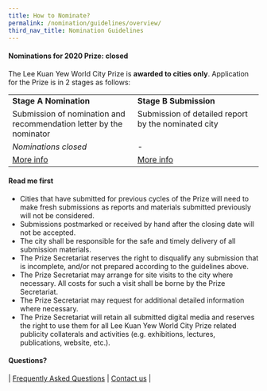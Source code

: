 ```yaml
---
title: How to Nominate?
permalink: /nomination/guidelines/overview/
third_nav_title: Nomination Guidelines
---
```


#### **Nominations for 2020 Prize: closed**

The Lee Kuan Yew World City Prize is **awarded to cities only**. Application for the Prize is in 2 stages as follows: 

<table style="width: 100%;">
<tbody>
<tr>
<td style="width: 50%; text-align: left; vertical-align: top;"><b>Stage A Nomination</b></td>
<td style="width: 50%; text-align: left; vertical-align: top;"><b>Stage B Submission</b></td>
</tr>
<tr>
<td style="width: 50%; text-align: left; vertical-align: top;">Submission of nomination and recommendation letter by the nominator</td>
<td style="width: 50%; text-align: left; vertical-align: top;">Submission of detailed report by the nominated city</td>
</tr>
<tr>
  <td style="width: 50%; text-align: left; vertical-align: top;"><i>Nominations closed</i></td>
<td style="width: 50%; text-align: left; vertical-align: top;"><i>-</i></td>
</tr>
<tr>
<td style="width: 50%; text-align: left; vertical-align: top;"><a href="/nomination/guidelines/stage-a">More info</a></td>
<td style="width: 50%; text-align: left; vertical-align: top;"><a href="/nomination/guidelines/stage-b">More info</a></td>
</tr>
</tbody>
</table>

#### **Read me first**

- Cities that have submitted for previous cycles of the Prize will need to make fresh submissions as reports and materials submitted previously will not be considered. 
- Submissions postmarked or received by hand after the closing date will not be accepted. 
- The city shall be responsible for the safe and timely delivery of all submission materials. 
- The Prize Secretariat reserves the right to disqualify any submission that is incomplete, and/or not prepared according to the guidelines above. 
- The Prize Secretariat may arrange for site visits to the city where necessary. All costs for such a visit shall be borne by the Prize Secretariat. 
- The Prize Secretariat may request for additional detailed information where necessary. 
- The Prize Secretariat will retain all submitted digital media and reserves the right to use them for all Lee Kuan Yew World City Prize related publicity collaterals and activities (e.g. exhibitions, lectures, publications, website, etc.). 

#### **Questions?**

| [Frequently Asked Questions](/faq/) | [Contact us](/contact-us/) |
